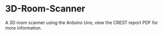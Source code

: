 # 3D-Room-Scanner
A 3D room scanner using the Arduino Uno, view the CREST report PDF for more information.
